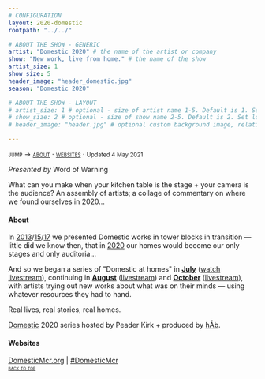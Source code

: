 ```yaml
---
# CONFIGURATION
layout: 2020-domestic
rootpath: "../../"

# ABOUT THE SHOW - GENERIC
artist: "Domestic 2020" # the name of the artist or company
show: "New work, live from home." # the name of the show
artist_size: 1
show_size: 5
header_image: "header_domestic.jpg"  
season: "Domestic 2020"

# ABOUT THE SHOW - LAYOUT
# artist_size: 1 # optional - size of artist name 1-5. Default is 1. Set longer names to lower values
# show_size: 2 # optional - size of show name 2-5. Default is 2. Set longer names to lower values
# header_image: "header.jpg" # optional custom background image, relative to current page

---
```

<span style='font-variant: small-caps'>jump → [about](/archive/2020-domestic/#about) · [websites](/archive/2020-domestic/#websites)</span> · <small>Updated 4 May 2021</small>     
        
*Presented by* Word of Warning        
         
What can you make when your kitchen table is the stage + your camera is the audience? An assembly of artists; a collage of commentary on where we found ourselves in 2020…        
         
#### About         
In [2013](/archive/2013-domestic)/[15](/archive/2015-domestic)/[17](/archive/2017-autumnwinter/pritchard) we presented Domestic works in tower blocks in transition — little did we know then, that in [2020](/archive/2020-domestic) our homes would become our only stages and only auditoria…        
        
And so we began a series of "Domestic at homes" in **[July](/archive/2020-domestic/july)** (<a href="http://youtu.be/IUNv7CARKLU" target="_blank">watch livestream</a>), continuing in **[August](/archive/2020-domestic/august)** (<a href="http://youtu.be/AOT29ZTtZAA" target="_blank">livestream</a>) and **[October](/archive/2020-domestic/october)** (<a href="http://youtu.be/seg57Z8-mfk" target="_blank">livestream</a>), with artists trying out new works about what was on their minds — using whatever resources they had to hand.        
        
Real lives, real stories, real homes.         
        
[Domestic](/hab/domestic) 2020 series hosted by Peader Kirk + produced by [hÅb](/hab).         
        
#### Websites         
<a href="http://domesticmcr.org" target="_blank">DomesticMcr.org</a> | <a href="http://twitter.com/hashtag/DomesticMcr" target="_blank">#DomesticMcr</a>        
<small><span style='font-variant: small-caps'>[back to top](/archive/2020-domestic)</span></small>
